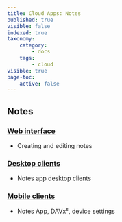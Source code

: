 ```yaml
---
title: Cloud Apps: Notes
published: true
visible: false
indexed: true
taxonomy:
    category:
        - docs
    tags:
        - cloud
visible: true
page-toc:
    active: false
---
```

## Notes

### [Web interface](web)
- Creating and editing notes

### [Desktop clients](desktop)
- Notes app desktop clients

### [Mobile clients](mobile)
- Notes App, DAVx⁵, device settings
